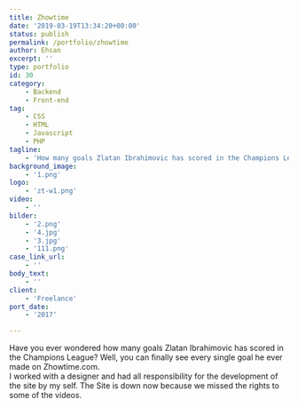 ```yaml
---
title: Zhowtime
date: '2019-03-19T13:34:20+00:00'
status: publish
permalink: /portfolio/zhowtime
author: Ehsan
excerpt: ''
type: portfolio
id: 30
category:
    - Backend
    - Front-end
tag:
    - CSS
    - HTML
    - Javascript
    - PHP
tagline:
    - 'How many goals Zlatan Ibrahimovic has scored in the Champions League?'
background_image:
    - '1.png'
logo:
    - 'zt-w1.png'
video:
    - ''
bilder:
    - '2.png'
    - '4.jpg'
    - '3.jpg'
    - '111.png'
case_link_url:
    - ''
body_text:
    - ''
client:
    - 'Freelance'
port_date:
    - '2017'

---
```

Have you ever wondered how many goals Zlatan Ibrahimovic has scored in the Champions League? Well, you can finally see every single goal he ever made on Zhowtime.com.  
I worked with a designer and had all responsibility for the development of the site by my self. The Site is down now because we missed the rights to some of the videos.